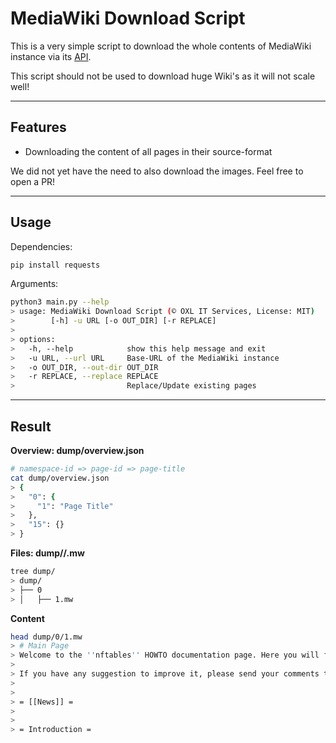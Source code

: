 # MediaWiki Download Script

This is a very simple script to download the whole contents of MediaWiki instance via its [API]().

This script should not be used to download huge Wiki's as it will not scale well!

----

## Features

* Downloading the content of all pages in their source-format

We did not yet have the need to also download the images. Feel free to open a PR!

----

## Usage

Dependencies:
```bash
pip install requests
```

Arguments:
```bash
python3 main.py --help
> usage: MediaWiki Download Script (© OXL IT Services, License: MIT)
>        [-h] -u URL [-o OUT_DIR] [-r REPLACE]
> 
> options:
>   -h, --help            show this help message and exit
>   -u URL, --url URL     Base-URL of the MediaWiki instance
>   -o OUT_DIR, --out-dir OUT_DIR
>   -r REPLACE, --replace REPLACE
>                         Replace/Update existing pages
```

----

## Result

**Overview: dump/overview.json**

```bash
# namespace-id => page-id => page-title
cat dump/overview.json 
> {
>   "0": {
>     "1": "Page Title"
>   },
>   "15": {}
> }
```

**Files: dump/<namespace-id>/<page-id>.mw**

```bash
tree dump/
> dump/
> ├── 0
> │   ├── 1.mw
```

**Content**

```bash
head dump/0/1.mw 
> # Main Page
> Welcome to the ''nftables'' HOWTO documentation page. Here you will find documentation on how to build, install, configure and use nftables.
> 
> If you have any suggestion to improve it, please send your comments to Netfilter users mailing list <netfilter@vger.kernel.org>.
> 
> 
> = [[News]] =
> 
> 
> = Introduction =
```
